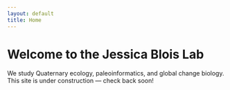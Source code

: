 ```yaml
---
layout: default
title: Home
---
```


# Welcome to the Jessica Blois Lab

We study Quaternary ecology, paleoinformatics, and global change biology.  
This site is under construction — check back soon!
